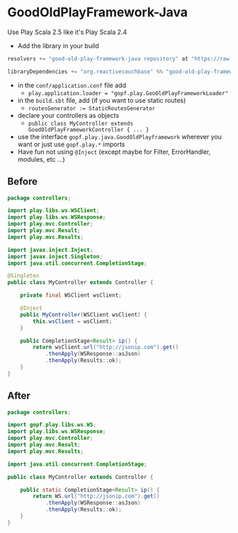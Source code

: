 # GoodOldPlayFramework-Java

Use Play Scala 2.5 like it's Play Scala 2.4

* Add the library in your build
```scala
resolvers += "good-old-play-framework-java repository" at "https://raw.githubusercontent.com/mathieuancelin/good-old-play-framework-java/master/repository/releases"

libraryDependencies += "org.reactivecouchbase" %% "good-old-play-framework-java" % "1.0.0"
```
* in the `conf/application.conf` file add
  - `play.application.loader = "gopf.play.GooOldPlayFrameworkLoader"`
* in the `build.sbt` file, add (if you want to use static routes)
  - `routesGenerator := StaticRoutesGenerator`
* declare your controllers as objects
  - `public class MyController extends GoodOldPlayFrameworkController { ... }`
* use the interface `gopf.play.java.GoodOldPlayframework` wherever you want or just use `gopf.play.*` imports
* Have fun not using `@Inject` (except maybe for Filter, ErrorHandler, modules, etc ...)

## Before

```java
package controllers;

import play.libs.ws.WSClient;
import play.libs.ws.WSResponse;
import play.mvc.Controller;
import play.mvc.Result;
import play.mvc.Results;

import javax.inject.Inject;
import javax.inject.Singleton;
import java.util.concurrent.CompletionStage;

@Singleton
public class MyController extends Controller {

    private final WSClient wsClient;

    @Inject
    public MyController(WSClient wsClient) {
        this.wsClient = wsClient;
    }

    public CompletionStage<Result> ip() {
        return wsClient.url("http://jsonip.com").get()
            .thenApply(WSResponse::asJson)
            .thenApply(Results::ok);
    }
}
```

## After

```java
package controllers;

import gopf.play.libs.ws.WS;
import play.libs.ws.WSResponse;
import play.mvc.Controller;
import play.mvc.Result;
import play.mvc.Results;

import java.util.concurrent.CompletionStage;

public class MyController extends Controller {

    public static CompletionStage<Result> ip() {
        return WS.url("http://jsonip.com").get()
            .thenApply(WSResponse::asJson)
            .thenApply(Results::ok);
    }
}
```
